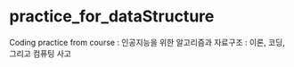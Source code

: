 # practice_for_dataStructure
Coding practice from course : 인공지능을 위한 알고리즘과 자료구조 : 이론, 코딩, 그리고 컴퓨팅 사고

